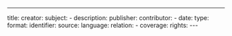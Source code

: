 - ---
  title:
  creator:
  subject:
	- description:
	  publisher:
	  contributor:
	- date:
	  type:
	  format:
	  identifier:
	  source:
	  language:
	  relation:
	- coverage:
	  rights:
	  ---